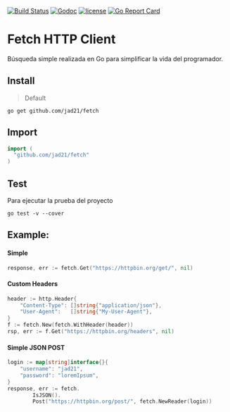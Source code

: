 [![Build Status](https://travis-ci.org/jad21/fetch.svg?branch=master)](https://travis-ci.org/jad21/fetch)
[![Godoc](http://img.shields.io/badge/godoc-reference-blue.svg?style=flat)](https://godoc.org/github.com/jad21/fetch)
[![license](http://img.shields.io/badge/license-MIT-red.svg?style=flat)](https://raw.githubusercontent.com/jad21/fetch/master/LICENSE)
[![Go Report Card](https://goreportcard.com/badge/github.com/jad21/fetch)](https://goreportcard.com/report/github.com/jad21/fetch)
 
# Fetch HTTP Client

Búsqueda simple realizada en Go para simplificar la vida del programador.


## Install

> Default 
```shell
go get github.com/jad21/fetch
```

## Import

```go
import (
  "github.com/jad21/fetch"
)
```

## Test 
Para ejecutar la prueba del proyecto

```shell
go test -v --cover
```


## Example: 

#### Simple
    
```go
response, err := fetch.Get("https://httpbin.org/get/", nil)
``` 

#### Custom Headers

```go
header := http.Header{
    "Content-Type": []string{"application/json"},
    "User-Agent":   []string{"My-User-Agent"},
}
f := fetch.New(fetch.WithHeader(header))
rsp, err := f.Get("https://httpbin.org/headers", nil)
```

#### Simple JSON POST

```go
login := map[string]interface{}{
	"username": "jad21",
	"password": "loremIpsum",
}
response, err := fetch.
		IsJSON().
		Post("https://httpbin.org/post/", fetch.NewReader(login))
```

  
